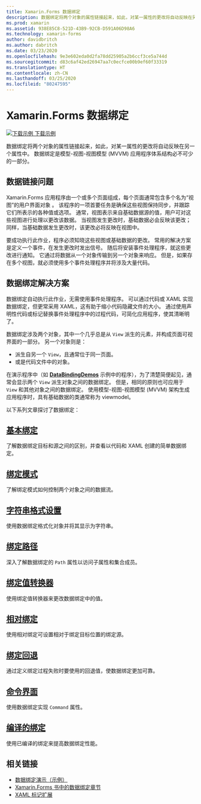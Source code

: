 ```yaml
---
title: Xamarin.Forms 数据绑定
description: 数据绑定将两个对象的属性链接起来，如此，对某一属性的更改将自动反映在另一个属性中。 数据绑定是模型-视图-视图模型 (MVVM) 应用程序体系结构必不可少的一部分。
ms.prod: xamarin
ms.assetid: 938E85C8-521D-43B9-92CB-D591A06D98A6
ms.technology: xamarin-forms
author: davidbritch
ms.author: dabritch
ms.date: 03/23/2020
ms.openlocfilehash: 9e3e602eda0d2fa78dd25905a2b6ccf3ce5a744d
ms.sourcegitcommit: d83c6af42ed26947aa7c0ecfce00b9ef60f33319
ms.translationtype: HT
ms.contentlocale: zh-CN
ms.lasthandoff: 03/25/2020
ms.locfileid: "80247595"
---
```

# <a name="xamarinforms-data-binding"></a>Xamarin.Forms 数据绑定

[![下载示例](~/media/shared/download.png) 下载示例](https://docs.microsoft.com/samples/xamarin/xamarin-forms-samples/databindingdemos)

数据绑定将两个对象的属性链接起来，如此，对某一属性的更改将自动反映在另一个属性中。  数据绑定是模型-视图-视图模型 (MVVM) 应用程序体系结构必不可少的一部分。

## <a name="the-data-linking-problem"></a>数据链接问题

Xamarin.Forms 应用程序由一个或多个页面组成，每个页面通常包含多个名为“视图”的用户界面对象  。 该程序的一项首要任务是确保这些视图保持同步，并跟踪它们所表示的各种值或选项。 通常，视图表示来自基础数据源的值，用户可对这些视图进行处理以更改该数据。 当视图发生更改时，基础数据必会反映该更改；同样，当基础数据发生更改时，该更改必将反映在视图中。

要成功执行此作业，程序必须知晓这些视图或基础数据的更改。 常用的解决方案是定义一个事件，在发生更改时发出信号。 随后将安装事件处理程序，就这些更改进行通知。 它通过将数据从一个对象传输到另一个对象来响应。 但是，如果存在多个视图，就必须使用多个事件处理程序并将涉及大量代码。

## <a name="the-data-binding-solution"></a>数据绑定解决方案

数据绑定自动执行此作业，无需使用事件处理程序。 可以通过代码或 XAML 实现数据绑定，但更常采用 XAML，这有助于缩小代码隐藏文件的大小。 通过使用声明性代码或标记替换事件处理程序中的过程代码，可简化应用程序，使其清晰明了。

数据绑定涉及两个对象，其中一个几乎总是从 `View` 派生的元素，并构成页面可视界面的一部分。 另一个对象则是：

- 派生自另一个 `View`，且通常位于同一页面。
- 或是代码文件中的对象。

在演示程序中（如 [**DataBindingDemos**](https://docs.microsoft.com/samples/xamarin/xamarin-forms-samples/databindingdemos) 示例中的程序），为了清楚简便起见，通常会显示两个 `View` 派生对象之间的数据绑定。 但是，相同的原则也可应用于 `View` 和其他对象之间的数据绑定。 使用模型-视图-视图模型 (MVVM) 架构生成应用程序时，具有基础数据的类通常称为 viewmodel。

以下系列文章探讨了数据绑定：

## <a name="basic-bindings"></a>[基本绑定](basic-bindings.md)

了解数据绑定目标和源之间的区别，并查看以代码和 XAML 创建的简单数据绑定。

## <a name="binding-mode"></a>[绑定模式](binding-mode.md)

了解绑定模式如何控制两个对象之间的数据流。

## <a name="string-formatting"></a>[字符串格式设置](string-formatting.md)

使用数据绑定格式化对象并将其显示为字符串。

## <a name="binding-path"></a>[绑定路径](binding-path.md)

深入了解数据绑定的 `Path` 属性以访问子属性和集合成员。

## <a name="binding-value-converters"></a>[绑定值转换器](converters.md)

使用绑定值转换器来更改数据绑定中的值。

## <a name="relative-bindings"></a>[相对绑定](relative-bindings.md)

使用相对绑定可设置相对于绑定目标位置的绑定源。

## <a name="binding-fallbacks"></a>[绑定回退](binding-fallbacks.md)

通过定义绑定过程失败时要使用的回退值，使数据绑定更加可靠。

## <a name="the-command-interface"></a>[命令界面](commanding.md)

使用数据绑定实现 `Command` 属性。

## <a name="compiled-bindings"></a>[编译的绑定](compiled-bindings.md)

使用已编译的绑定来提高数据绑定性能。

## <a name="related-links"></a>相关链接

- [数据绑定演示（示例）](https://docs.microsoft.com/samples/xamarin/xamarin-forms-samples/databindingdemos)
- [Xamarin.Forms 书中的数据绑定章节](~/xamarin-forms/creating-mobile-apps-xamarin-forms/summaries/chapter16.md)
- [XAML 标记扩展](~/xamarin-forms/xaml/markup-extensions/index.md)
